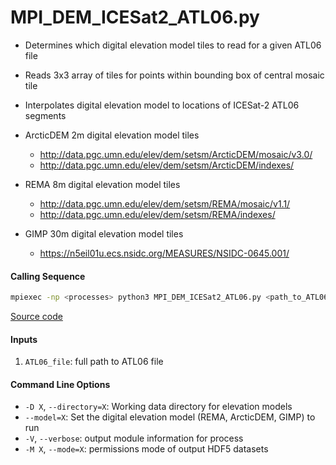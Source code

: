 MPI_DEM_ICESat2_ATL06.py
========================

- Determines which digital elevation model tiles to read for a given ATL06 file  
- Reads 3x3 array of tiles for points within bounding box of central mosaic tile  
- Interpolates digital elevation model to locations of ICESat-2 ATL06 segments  

- ArcticDEM 2m digital elevation model tiles  
    * http://data.pgc.umn.edu/elev/dem/setsm/ArcticDEM/mosaic/v3.0/  
    * http://data.pgc.umn.edu/elev/dem/setsm/ArcticDEM/indexes/  

- REMA 8m digital elevation model tiles  
    * http://data.pgc.umn.edu/elev/dem/setsm/REMA/mosaic/v1.1/  
    * http://data.pgc.umn.edu/elev/dem/setsm/REMA/indexes/  

- GIMP 30m digital elevation model tiles  
    * https://n5eil01u.ecs.nsidc.org/MEASURES/NSIDC-0645.001/  

#### Calling Sequence
```bash
mpiexec -np <processes> python3 MPI_DEM_ICESat2_ATL06.py <path_to_ATL06_file>
```
[Source code](https://github.com/tsutterley/read-ICESat-2/blob/master/MPI_DEM_ICESat2_ATL06.py)  

#### Inputs
1. `ATL06_file`: full path to ATL06 file  

#### Command Line Options
- `-D X`, `--directory=X`: Working data directory for elevation models
- `--model=X`: Set the digital elevation model (REMA, ArcticDEM, GIMP) to run
- `-V`, `--verbose`: output module information for process  
- `-M X`, `--mode=X`: permissions mode of output HDF5 datasets  
